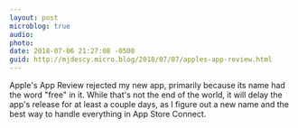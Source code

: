 ```yaml
---
layout: post
microblog: true
audio: 
photo: 
date: 2018-07-06 21:27:08 -0500
guid: http://mjdescy.micro.blog/2018/07/07/apples-app-review.html
---
```

Apple's App Review rejected my new app, primarily because its name had the word "free" in it. While that's not the end of the world, it will delay the app's release for at least a couple days, as I figure out a new name and the best way to handle everything in App Store Connect.
